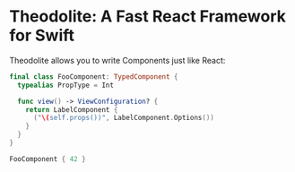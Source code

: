 # Theodolite: A Fast React Framework for Swift

Theodolite allows you to write Components just like React:

```swift
final class FooComponent: TypedComponent {
  typealias PropType = Int

  func view() -> ViewConfiguration? {
    return LabelComponent {
      ("\(self.props())", LabelComponent.Options())
    }
  }
}
```

```swift
FooComponent { 42 }
```
